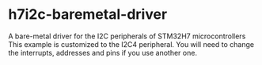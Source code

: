 # h7i2c-baremetal-driver
A bare-metal driver for the I2C peripherals of STM32H7 microcontrollers
This example is customized to the I2C4 peripheral. You will need to change the interrupts, addresses and pins if you use another one.
